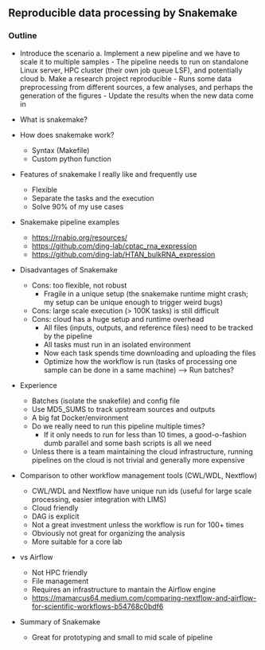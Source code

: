 ## Reproducible data processing by Snakemake


### Outline
- Introduce the scenario
    a. Implement a new pipeline and we have to scale it to multiple samples
        - The pipeline needs to run on standalone Linux server, HPC cluster (their own job queue LSF), and potentially cloud
    b. Make a research project reproducible
        - Runs some data preprocessing from different sources, a few analyses, and perhaps the generation of the figures
        - Update the results when the new data come in

- What is snakemake?
- How does snakemake work?
    - Syntax (Makefile)
    - Custom python function
- Features of snakemake I really like and frequently use
    - Flexible
    - Separate the tasks and the execution
    - Solve 90% of my use cases

- Snakemake pipeline examples
    - https://rnabio.org/resources/
    - https://github.com/ding-lab/cptac_rna_expression
    - https://github.com/ding-lab/HTAN_bulkRNA_expression

- Disadvantages of Snakemake
    - Cons: too flexible, not robust
        - Fragile in a unique setup (the snakemake runtime might crash; my setup can be unique enough to trigger weird bugs)
    - Cons: large scale execution (> 100K tasks) is still difficult
    - Cons: cloud has a huge setup and runtime overhead
        - All files (inputs, outputs, and reference files) need to be tracked by the pipeline
        - All tasks must run in an isolated environment
        - Now each task spends time downloading and uploading the files
        - Optimize how the workflow is run (tasks of processing one sample can be done in a same machine) --> Run batches?

- Experience
    - Batches (isolate the snakefile) and config file
    - Use MD5_SUMS to track upstream sources and outputs
    - A big fat Docker/environment
    - Do we really need to run this pipeline multiple times?
        - If it only needs to run for less than 10 times, a good-o-fashion dumb parallel and some bash scripts is all we need
    - Unless there is a team maintaining the cloud infrastructure, running pipelines on the cloud is not trivial and generally more expensive

- Comparison to other workflow management tools (CWL/WDL, Nextflow)
    - CWL/WDL and Nextflow have unique run ids (useful for large scale processing, easier integration with LIMS)
    - Cloud friendly
    - DAG is explicit
    - Not a great investment unless the workflow is run for 100+ times
    - Obviously not great for organizing the analysis
    - More suitable for a core lab

- vs Airflow
    - Not HPC friendly
    - File management
    - Requires an infrastructure to mantain the Airflow engine
    - https://mamarcus64.medium.com/comparing-nextflow-and-airflow-for-scientific-workflows-b54768c0bdf6

- Summary of Snakemake
    - Great for prototyping and small to mid scale of pipeline
